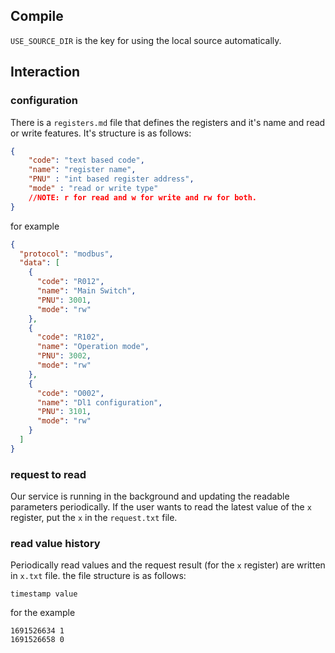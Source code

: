 
## Compile 

`USE_SOURCE_DIR` is the key for using the local source automatically. 


## Interaction

### configuration

There is a `registers.md` file that defines the registers and it's name and read or write features. It's structure is as follows:

```json
{
    "code": "text based code",
    "name": "register name",
    "PNU" : "int based register address",
    "mode" : "read or write type"
    //NOTE: r for read and w for write and rw for both.
}
```
for example 

```json
{
  "protocol": "modbus",
  "data": [
    {
      "code": "R012",
      "name": "Main Switch",
      "PNU": 3001,
      "mode": "rw"
    },
    {
      "code": "R102",
      "name": "Operation mode",
      "PNU": 3002,
      "mode": "rw"
    },
    {
      "code": "O002",
      "name": "Dl1 configuration",
      "PNU": 3101,
      "mode": "rw"
    }
  ]
}

```


### request to read

Our service is running in the background and updating the readable parameters periodically. If the user wants to read the latest value of the `x` register, put the `x` in the `request.txt` file. 

### read value history

Periodically read values and the request result (for the `x` register) are written in `x.txt` file. the file structure is as follows:
```file
timestamp value
```
for the example
```file
1691526634 1
1691526658 0
```
